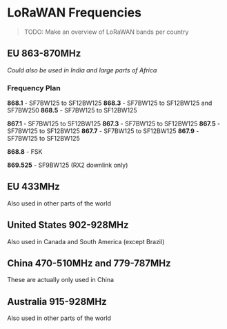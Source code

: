 # LoRaWAN Frequencies

> TODO: Make an overview of LoRaWAN bands per country

## EU 863-870MHz

_Could also be used in India and large parts of Africa_

### Frequency Plan

**868.1** - SF7BW125 to SF12BW125
**868.3** - SF7BW125 to SF12BW125 and SF7BW250
**868.5** - SF7BW125 to SF12BW125

**867.1** - SF7BW125 to SF12BW125
**867.3** - SF7BW125 to SF12BW125
**867.5** - SF7BW125 to SF12BW125
**867.7** - SF7BW125 to SF12BW125
**867.9** - SF7BW125 to SF12BW125

**868.8** - FSK

**869.525** - SF9BW125 (RX2 downlink only)

## EU 433MHz

Also used in other parts of the world

## United States 902-928MHz

Also used in Canada and South America (except Brazil)

## China 470-510MHz and 779-787MHz

These are actually only used in China

## Australia 915-928MHz

Also used in other parts of the world